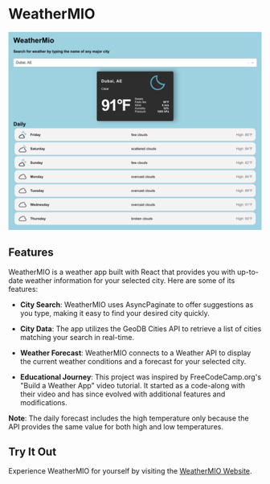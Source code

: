 # WeatherMIO

![WeatherMIO Screenshot](./src/assets/weather-app.png)

## Features

WeatherMIO is a weather app built with React that provides you with up-to-date weather information for your selected city. Here are some of its features:

- **City Search**: WeatherMIO uses AsyncPaginate to offer suggestions as you type, making it easy to find your desired city quickly.

- **City Data**: The app utilizes the GeoDB Cities API to retrieve a list of cities matching your search in real-time.

- **Weather Forecast**: WeatherMIO connects to a Weather API to display the current weather conditions and a forecast for your selected city.

- **Educational Journey**: This project was inspired by FreeCodeCamp.org's "Build a Weather App" video tutorial. It started as a code-along with their video and has since evolved with additional features and modifications.

**Note**: The daily forecast includes the high temperature only because the API provides the same value for both high and low temperatures.

## Try It Out

Experience WeatherMIO for yourself by visiting the [WeatherMIO Website](https://kristofer11.github.io/weather-app/).
